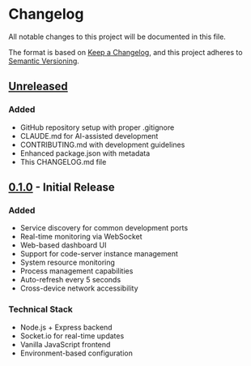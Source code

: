 # Changelog

All notable changes to this project will be documented in this file.

The format is based on [Keep a Changelog](https://keepachangelog.com/en/1.0.0/),
and this project adheres to [Semantic Versioning](https://semver.org/spec/v2.0.0.html).

## [Unreleased]

### Added
- GitHub repository setup with proper .gitignore
- CLAUDE.md for AI-assisted development
- CONTRIBUTING.md with development guidelines
- Enhanced package.json with metadata
- This CHANGELOG.md file

## [0.1.0] - Initial Release

### Added
- Service discovery for common development ports
- Real-time monitoring via WebSocket
- Web-based dashboard UI
- Support for code-server instance management
- System resource monitoring
- Process management capabilities
- Auto-refresh every 5 seconds
- Cross-device network accessibility

### Technical Stack
- Node.js + Express backend
- Socket.io for real-time updates
- Vanilla JavaScript frontend
- Environment-based configuration

[Unreleased]: https://github.com/halapenyoharry/code-server-hub/compare/v0.1.0...HEAD
[0.1.0]: https://github.com/halapenyoharry/code-server-hub/releases/tag/v0.1.0